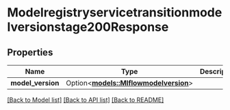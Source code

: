 # Modelregistryservicetransitionmodelversionstage200Response

## Properties

Name | Type | Description | Notes
------------ | ------------- | ------------- | -------------
**model_version** | Option<[**models::Mlflowmodelversion**](mlflowmodelversion.md)> |  | [optional]

[[Back to Model list]](../README.md#documentation-for-models) [[Back to API list]](../README.md#documentation-for-api-endpoints) [[Back to README]](../README.md)


